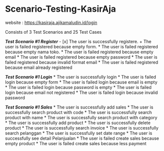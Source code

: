 # Scenario-Testing-KasirAja

website : https://kasiraja.ajikamaludin.id/login

Consists of 3 Test Scenarios and 25 Test Cases

**_Test Scenario #1 Register_**
    - [x] The user is successfully registere.
    + The user is failed registered because empty form.
    * The user is failed registered because empty nama toko.
    * The user is failed registered because empty email
    * The user is failed registered because empty password
    * The user is failed registered because invalid format email
    * The user is failed registered because email already registered

**_Test Scenario #1 Login_**
    * The user is successfully login
    * The user is failed login because empty form
    * The user is failed login because email is empty
    * The user is failed login because password is empty
    * The user is failed login because email not registered
    * The user is failed login because invalid password

**_Test Scenario #1 Sales_**
    * The user is successfully add sales
    * The user is successfully search product with code
    * The user is successfully search product with name
    * The user is successfully search product with category
    * The user is successfully add product
    * The user is successfully delete product
    * The user is successfully search invoice
    * The user is successfully search pelanggan
    * The user is successfully set date range
    * The user is successfully see detail Pelanjualan
    * The user is failed create sales because empty product
    * The user is failed create sales because less payment

